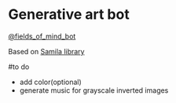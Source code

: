 # Generative art bot  

[@fields_of_mind_bot](https://t.me/fields_of_mind_bot)    

Based on [Samila library](https://github.com/sepandhaghighi/samila)   


#to do
- add color(optional)
- generate music for grayscale inverted images
